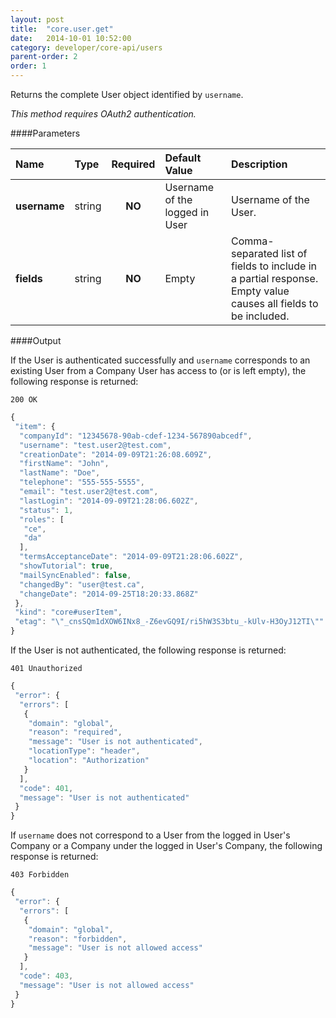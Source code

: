 ```yaml
---
layout: post
title:  "core.user.get"
date:   2014-10-01 10:52:00
category: developer/core-api/users
parent-order: 2
order: 1
---
```


Returns the complete User object identified  by `username`.

*This method requires OAuth2 authentication.*

####Parameters

| Name    | Type   | Required | Default Value | Description |
|:--------|:-------|:--------:|:--------------|:------------|
| **username**  | string |  **NO**  | Username of the logged in User | Username of the User. |
| **fields**  | string |  **NO**  | Empty | Comma-separated list of fields to include in a partial response. Empty value causes all fields to be included. |

####Output

If the User is authenticated successfully and `username` corresponds to an existing User from a Company User has access to (or is left empty), the following response is returned:

```200 OK```

```javascript
{
 "item": {
  "companyId": "12345678-90ab-cdef-1234-567890abcedf",
  "username": "test.user2@test.com",
  "creationDate": "2014-09-09T21:26:08.609Z",
  "firstName": "John",
  "lastName": "Doe",
  "telephone": "555-555-5555",
  "email": "test.user2@test.com",
  "lastLogin": "2014-09-09T21:28:06.602Z",
  "status": 1,
  "roles": [
   "ce",
   "da"
  ],
  "termsAcceptanceDate": "2014-09-09T21:28:06.602Z",
  "showTutorial": true,
  "mailSyncEnabled": false,
  "changedBy": "user@test.ca",
  "changeDate": "2014-09-25T18:20:33.868Z"
 },
 "kind": "core#userItem",
 "etag": "\"_cnsSQm1dXOW6INx8_-Z6evGQ9I/ri5hW3S3btu_-kUlv-H3OyJ12TI\""
}

```

If the User is not authenticated, the following response is returned:

```401 Unauthorized```

```javascript
{
 "error": {
  "errors": [
   {
    "domain": "global",
    "reason": "required",
    "message": "User is not authenticated",
    "locationType": "header",
    "location": "Authorization"
   }
  ],
  "code": 401,
  "message": "User is not authenticated"
 }
}
```

If `username` does not correspond to a User from the logged in User's Company or a Company under the logged in User's Company, the following response is returned:

```403 Forbidden```

```javascript
{
 "error": {
  "errors": [
   {
    "domain": "global",
    "reason": "forbidden",
    "message": "User is not allowed access"
   }
  ],
  "code": 403,
  "message": "User is not allowed access"
 }
}
```
